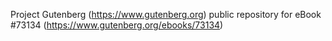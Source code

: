 Project Gutenberg (https://www.gutenberg.org) public repository
for eBook #73134 (https://www.gutenberg.org/ebooks/73134)
